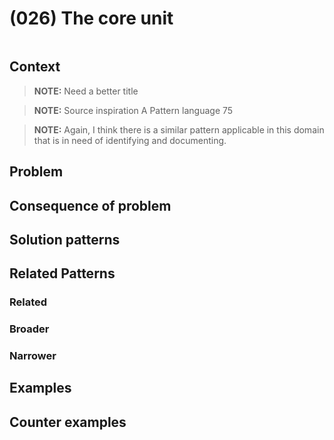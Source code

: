 # (026) The core unit

<image>

## Context

> **NOTE:**
> Need a better title

> **NOTE:**
> Source inspiration A Pattern language 75

> **NOTE:**
> Again, I think there is a similar pattern applicable in this domain that is in need of 
> identifying and documenting.

## Problem


## Consequence of problem


## Solution patterns


## Related Patterns

### Related

### Broader

### Narrower


## Examples

<links to examples>

## Counter examples

<links to counter-examples>